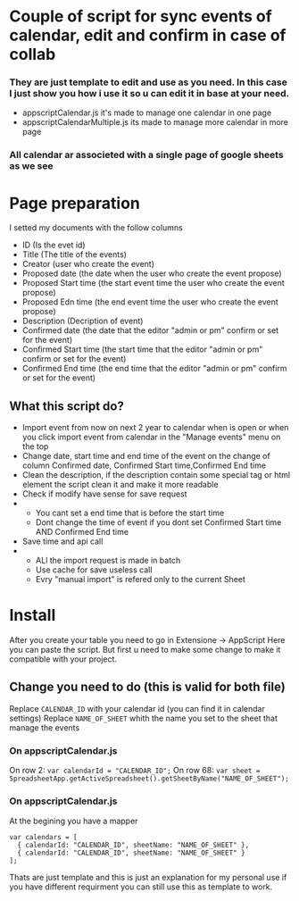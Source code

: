 # Couple of script for sync events of calendar, edit and confirm in case of collab
### They are just template to edit and use as you need. In this case I just show you how i use it so u can edit it in base at your need.
* appscriptCalendar.js it's made to manage one calendar in one page
* appscriptCalendarMultiple.js its made to manage more calendar in more page
### All calendar ar associeted with a single page of google sheets as we see

# Page preparation
I setted my documents with the follow columns
* ID (Is the evet id)
* Title (The title of the events)
* Creator (user who create the event)
* Proposed date (the date when the user who create the event propose)
* Proposed Start time (the start event time the user who create the event propose)
* Proposed Edn time (the end event time the user who create the event propose)
* Description (Decription of event)
* Confirmed date (the date that the editor "admin or pm" confirm or set for the event)
* Confirmed Start time (the start time that the editor "admin or pm" confirm or set for the event)
* Confirmed End time (the end time that the editor "admin or pm" confirm or set for the event)
## What this script do?
+ Import event from now on next 2 year to calendar when is open or when you click import event from calendar in the "Manage events" menu on the top
+ Change date, start time and end time of the event on the change of column Confirmed date,  Confirmed Start time,Confirmed End time
+ Clean the description, if the description contain some special tag or html element the script clean it and make it more readable
+ Check if modify have sense for save request
+ + You cant set a end time that is before the start time
  + Dont change the time of event if you dont set Confirmed Start time AND Confirmed End time
+ Save time and api call
+ + ALl the import request is made in batch
  + Use cache for save useless call
  + Evry "manual import" is refered only to the current Sheet
# Install
After you create your table you need to go in Extensione -> AppScript
Here you can paste the script. But first u need to make some change to make it compatible with your project.
## Change you need to do (this is valid for both file)
Replace ```CALENDAR_ID``` with your calendar id (you can find it in calendar settings)
Replace ```NAME_OF_SHEET``` whith the name you set to the sheet that manage the events
### On appscriptCalendar.js
On row 2:    ```var calendarId = "CALENDAR_ID";```
On row 68:   ```var sheet = SpreadsheetApp.getActiveSpreadsheet().getSheetByName("NAME_OF_SHEET");```
### On appscriptCalendar.js
At the begining you have a mapper
```
var calendars = [
  { calendarId: "CALENDAR_ID", sheetName: "NAME_OF_SHEET" },
  { calendarId: "CALENDAR_ID", sheetName: "NAME_OF_SHEET" }
];
```
Thats are just template and this is just an explanation for my personal use if you have different requirment you can still use this as template to work.


